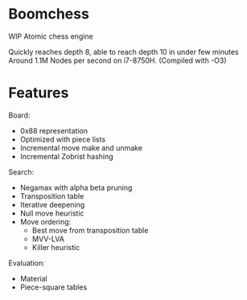 # Boomchess

WIP Atomic chess engine

Quickly reaches depth 8, able to reach depth 10 in under few minutes
Around 1.1M Nodes per second on i7-8750H. (Compiled with -O3)

# Features
Board:
  - 0x88 representation
  - Optimized with piece lists
  - Incremental move make and unmake
  - Incremental Zobrist hashing

Search:
  - Negamax with alpha beta pruning
  - Transposition table
  - Iterative deepening
  - Null move heuristic
  - Move ordering:
    - Best move from transposition table
    - MVV-LVA
    - Killer heuristic
    
Evaluation:
  - Material
  - Piece-square tables
